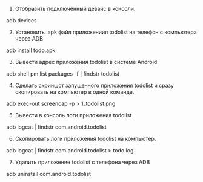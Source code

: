  1. Отобразить подключённый девайс в консоли.

adb devices

 2. Установить .apk файл приложениия todolist на телефон с компьютера через  ADB

adb install todo.apk

 3. Вывести адрес приложения todolist в системе Android

adb shell pm list packages -f | findstr todolist

 4. Сделать скриншот запущенного приложения todolist и сразу скопировать на компьютер в одной команде.

adb exec-out screencap -p > 1_todolist.png

 5. Вывести в консоль логи приложения todolist

adb logcat | findstr com.android.todolist

 6. Скопировать логи приложения todolist на компьютер.

adb logcat | findstr com.android.todolist > todo.log

 7. Удалить приложение todolist с телефона через ADB

adb uninstall com.android.todolist
